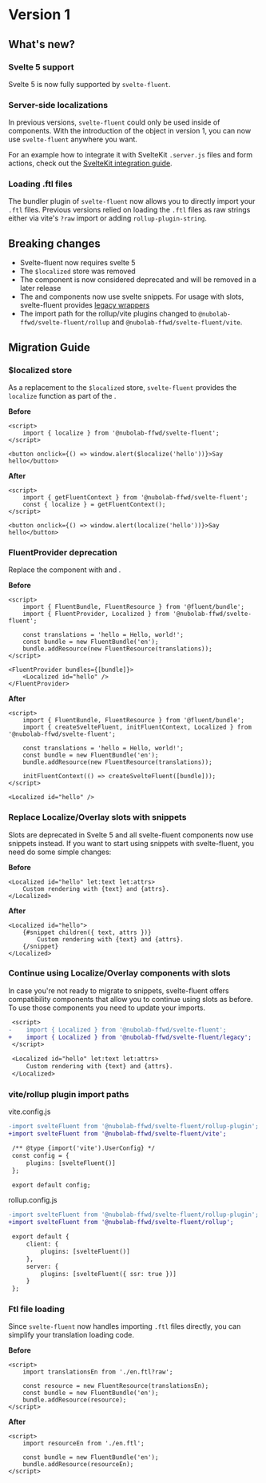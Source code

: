 <script lang="ts">
	import { base } from '$app/paths'
	import ReferenceLink from '$lib/ReferenceLink.svelte'
</script>

# Version 1

## What's new?

### Svelte 5 support

Svelte 5 is now fully supported by `svelte-fluent`.

### Server-side localizations

In previous versions, `svelte-fluent` could only be used inside of components. With the introduction
of the <ReferenceLink name="SvelteFluent" /> object in version 1, you can now use `svelte-fluent` anywhere you want.

For an example how to integrate it with SvelteKit `.server.js` files and form actions, check out the
[SvelteKit integration guide]({base}/docs/integration#sveltekit).

### Loading .ftl files

The bundler plugin of `svelte-fluent` now allows you to directly import your `.ftl` files.
Previous versions relied on loading the `.ftl` files as raw strings either via vite's `?raw` import or
adding `rollup-plugin-string`.

## Breaking changes

- Svelte-fluent now requires svelte 5
- The `$localized` store was removed
- The <ReferenceLink name="FluentProvider" /> component is now considered deprecated and will be removed in a later release
- The <ReferenceLink name="Localized" /> and <ReferenceLink name="Overlay" /> components now use svelte snippets.
  For usage with slots, svelte-fluent provides [legacy wrappers]({base}/docs/legacy)
- The import path for the rollup/vite plugins changed to `@nubolab-ffwd/svelte-fluent/rollup` and `@nubolab-ffwd/svelte-fluent/vite`.

## Migration Guide

### $localized store

As a replacement to the `$localized` store, `svelte-fluent` provides the `localize` function as part of the <ReferenceLink name="FluentContext" />.

**Before**

```svelte
<script>
	import { localize } from '@nubolab-ffwd/svelte-fluent';
</script>

<button onclick={() => window.alert($localize('hello'))}>Say hello</button>
```

**After**

```svelte
<script>
	import { getFluentContext } from '@nubolab-ffwd/svelte-fluent';
	const { localize } = getFluentContext();
</script>

<button onclick={() => window.alert(localize('hello'))}>Say hello</button>
```

### FluentProvider deprecation

Replace the <ReferenceLink name="FluentProvider" /> component with <ReferenceLink name="createSvelteFluent" /> and <ReferenceLink name="initFluentContext" />.

**Before**

```svelte
<script>
	import { FluentBundle, FluentResource } from '@fluent/bundle';
	import { FluentProvider, Localized } from '@nubolab-ffwd/svelte-fluent';

	const translations = 'hello = Hello, world!';
	const bundle = new FluentBundle('en');
	bundle.addResource(new FluentResource(translations));
</script>

<FluentProvider bundles={[bundle]}>
	<Localized id="hello" />
</FluentProvider>
```

**After**

```svelte
<script>
	import { FluentBundle, FluentResource } from '@fluent/bundle';
	import { createSvelteFluent, initFluentContext, Localized } from '@nubolab-ffwd/svelte-fluent';

	const translations = 'hello = Hello, world!';
	const bundle = new FluentBundle('en');
	bundle.addResource(new FluentResource(translations));

	initFluentContext(() => createSvelteFluent([bundle]));
</script>

<Localized id="hello" />
```

### Replace Localize/Overlay slots with snippets

Slots are deprecated in Svelte 5 and all svelte-fluent components now use snippets instead.
If you want to start using snippets with svelte-fluent, you need do some simple changes:

**Before**

```svelte
<Localized id="hello" let:text let:attrs>
	Custom rendering with {text} and {attrs}.
</Localized>
```

**After**

```svelte
<Localized id="hello">
	{#snippet children({ text, attrs })}
		Custom rendering with {text} and {attrs}.
	{/snippet}
</Localized>
```

### Continue using Localize/Overlay components with slots

In case you're not ready to migrate to snippets, svelte-fluent offers compatibility
components that allow you to continue using slots as before.
To use those components you need to update your imports.

```diff
 <script>
-    import { Localized } from '@nubolab-ffwd/svelte-fluent';
+    import { Localized } from '@nubolab-ffwd/svelte-fluent/legacy';
 </script>

 <Localized id="hello" let:text let:attrs>
     Custom rendering with {text} and {attrs}.
 </Localized>
```

### vite/rollup plugin import paths

vite.config.js

```diff
-import svelteFluent from '@nubolab-ffwd/svelte-fluent/rollup-plugin';
+import svelteFluent from '@nubolab-ffwd/svelte-fluent/vite';

 /** @type {import('vite').UserConfig} */
 const config = {
     plugins: [svelteFluent()]
 };

 export default config;
```

rollup.config.js

```diff
-import svelteFluent from '@nubolab-ffwd/svelte-fluent/rollup-plugin';
+import svelteFluent from '@nubolab-ffwd/svelte-fluent/rollup';

 export default {
     client: {
         plugins: [svelteFluent()]
     },
     server: {
         plugins: [svelteFluent({ ssr: true })]
     }
 };
```

### Ftl file loading

Since `svelte-fluent` now handles importing `.ftl` files directly, you can simplify your translation loading code.

**Before**

```svelte
<script>
	import translationsEn from './en.ftl?raw';

	const resource = new FluentResource(translationsEn);
	const bundle = new FluentBundle('en');
	bundle.addResource(resource);
</script>
```

**After**

```svelte
<script>
	import resourceEn from './en.ftl';

	const bundle = new FluentBundle('en');
	bundle.addResource(resourceEn);
</script>
```
